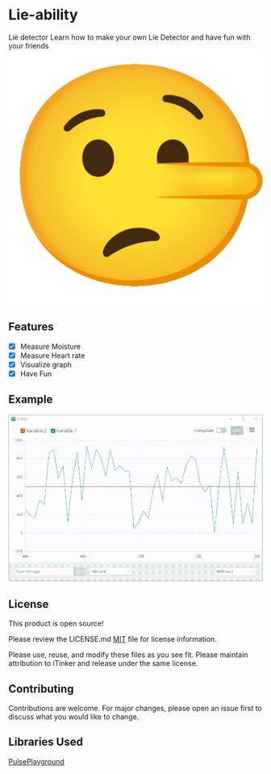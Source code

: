 # Lie-ability
Lie detector
Learn how to make your own Lie Detector and have fun with your friends
![](https://github.com/Vishal01Mehra/Lie-ability/blob/main/Resources/1f925.gif)

## Features

 - [x] Measure Moisture 
 - [x] Measure Heart rate
 - [x] Visualize graph 
 - [x] Have Fun

## Example
![](https://github.com/Vishal01Mehra/Lie-ability/blob/main/Resources/plotter.gif)
## License
This product is open source!

Please review the LICENSE.md [MIT](https://choosealicense.com/licenses/mit/) file for license information.

Please use, reuse, and modify these files as you see fit. Please maintain attribution to iTinker and release under the same license.

## Contributing
Contributions are welcome. For major changes, please open an issue first to discuss what you would like to change.

## Libraries Used
[PulsePlayground](https://github.com/WorldFamousElectronics/PulseSensorPlayground/archive/refs/tags/v1.9.1.zip)


